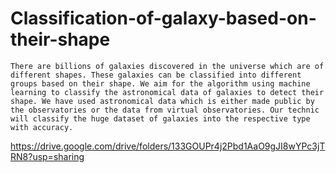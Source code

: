 # Classification-of-galaxy-based-on-their-shape
    There are billions of galaxies discovered in the universe which are of different shapes. These galaxies can be classified into different groups based on their shape. We aim for the algorithm using machine learning to classify the astronomical data of galaxies to detect their shape. We have used astronomical data which is either made public by the observatories or the data from virtual observatories. Our technic will classify the huge dataset of galaxies into the respective type with accuracy.
https://drive.google.com/drive/folders/133GOUPr4j2Pbd1AaO9gJI8wYPc3jTRN8?usp=sharing
